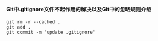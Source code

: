 #### Git中.gitignore文件不起作用的解决以及Git中的忽略规则介绍
```
git rm -r --cached .
git add .
git commit -m 'update .gitignore'
```